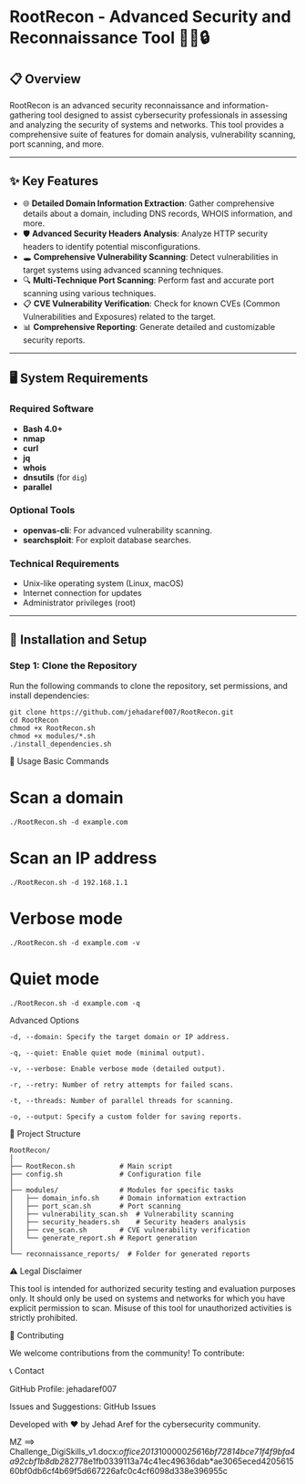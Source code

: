 # RootRecon - Advanced Security and Reconnaissance Tool 🕵️‍♂️🔒

## 📋 Overview
RootRecon is an advanced security reconnaissance and information-gathering tool designed to assist cybersecurity professionals in assessing and analyzing the security of systems and networks. This tool provides a comprehensive suite of features for domain analysis, vulnerability scanning, port scanning, and more.

---

## ✨ Key Features
- 🌐 **Detailed Domain Information Extraction**: Gather comprehensive details about a domain, including DNS records, WHOIS information, and more.
- 🛡️ **Advanced Security Headers Analysis**: Analyze HTTP security headers to identify potential misconfigurations.
- 🕳️ **Comprehensive Vulnerability Scanning**: Detect vulnerabilities in target systems using advanced scanning techniques.
- 🔍 **Multi-Technique Port Scanning**: Perform fast and accurate port scanning using various techniques.
- 📋 **CVE Vulnerability Verification**: Check for known CVEs (Common Vulnerabilities and Exposures) related to the target.
- 📊 **Comprehensive Reporting**: Generate detailed and customizable security reports.

---

## 🖥️ System Requirements
### Required Software
- **Bash 4.0+**
- **nmap**
- **curl**
- **jq**
- **whois**
- **dnsutils** (for `dig`)
- **parallel**

### Optional Tools
- **openvas-cli**: For advanced vulnerability scanning.
- **searchsploit**: For exploit database searches.

### Technical Requirements
- Unix-like operating system (Linux, macOS)
- Internet connection for updates
- Administrator privileges (root)

---

## 🚀 Installation and Setup

### Step 1: Clone the Repository
Run the following commands to clone the repository, set permissions, and install dependencies:
	
 	git clone https://github.com/jehadaref007/RootRecon.git
	cd RootRecon
	chmod +x RootRecon.sh
	chmod +x modules/*.sh
	./install_dependencies.sh


🔧 Usage
Basic Commands
# Scan a domain
	./RootRecon.sh -d example.com

# Scan an IP address
	./RootRecon.sh -d 192.168.1.1

# Verbose mode
	./RootRecon.sh -d example.com -v

# Quiet mode
	./RootRecon.sh -d example.com -q




Advanced Options

    -d, --domain: Specify the target domain or IP address.

    -q, --quiet: Enable quiet mode (minimal output).

    -v, --verbose: Enable verbose mode (detailed output).

    -r, --retry: Number of retry attempts for failed scans.

    -t, --threads: Number of parallel threads for scanning.

    -o, --output: Specify a custom folder for saving reports.

📄 Project Structure

	RootRecon/
	│
	├── RootRecon.sh           # Main script
	├── config.sh              # Configuration file
	│
	├── modules/               # Modules for specific tasks
	│   ├── domain_info.sh     # Domain information extraction
	│   ├── port_scan.sh       # Port scanning
	│   ├── vulnerability_scan.sh  # Vulnerability scanning
	│   ├── security_headers.sh    # Security headers analysis
	│   ├── cve_scan.sh        # CVE vulnerability verification
	│   └── generate_report.sh # Report generation
	│
	└── reconnaissance_reports/  # Folder for generated reports

 ⚠️ Legal Disclaimer

This tool is intended for authorized security testing and evaluation purposes only. It should only be used on systems and networks for which you have explicit permission to scan. Misuse of this tool for unauthorized activities is strictly prohibited.

🤝 Contributing

We welcome contributions from the community! To contribute:

📞 Contact

GitHub Profile: jehadaref007

Issues and Suggestions: GitHub Issues

Developed with ❤️ by Jehad Aref for the cybersecurity community.


MZ ==>
Challenge_DigiSkills_v1.docx:$office$*2013*100000*256*16*bf72814bce71f4f9bfa4a92cbf1b8db2*82778e1fb0339113a74c41ec49636dab*ae3065eced420561560bf0db6cf4b69f5d667226afc0c4cf6098d338e396955c
